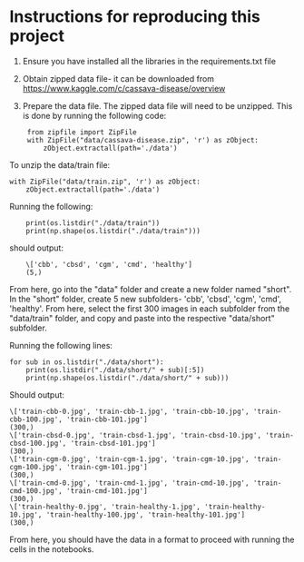 # Instructions for reproducing this project

1. Ensure you have installed all the libraries in the requirements.txt file
2. Obtain zipped data file- it can be downloaded from https://www.kaggle.com/c/cassava-disease/overview
3. Prepare the data file. The zipped data file will need to be unzipped. This is done by running the following code:

        from zipfile import ZipFile
        with ZipFile("data/cassava-disease.zip", 'r') as zObject:
            zObject.extractall(path='./data')
        
To unzip the data/train file:       
        
    with ZipFile("data/train.zip", 'r') as zObject:
        zObject.extractall(path='./data')
       
       
Running the following:
        
        print(os.listdir("./data/train"))
        print(np.shape(os.listdir("./data/train"))) 

should output:

        \['cbb', 'cbsd', 'cgm', 'cmd', 'healthy']
        (5,)


From here, go into the "data" folder and create a new folder named "short". In the "short" folder, create 5 new subfolders- 
'cbb', 'cbsd', 'cgm', 'cmd', 'healthy'. From here, select the first 300 images in each subfolder from the "data/train" folder, and copy and paste into the respective "data/short" subfolder. 

Running the following lines:

    for sub in os.listdir("./data/short"):
        print(os.listdir("./data/short/" + sub)[:5])
        print(np.shape(os.listdir("./data/short/" + sub)))
        
        
Should output:


    \['train-cbb-0.jpg', 'train-cbb-1.jpg', 'train-cbb-10.jpg', 'train-cbb-100.jpg', 'train-cbb-101.jpg']
    (300,)
    \['train-cbsd-0.jpg', 'train-cbsd-1.jpg', 'train-cbsd-10.jpg', 'train-cbsd-100.jpg', 'train-cbsd-101.jpg']
    (300,)
    \['train-cgm-0.jpg', 'train-cgm-1.jpg', 'train-cgm-10.jpg', 'train-cgm-100.jpg', 'train-cgm-101.jpg']
    (300,)
    \['train-cmd-0.jpg', 'train-cmd-1.jpg', 'train-cmd-10.jpg', 'train-cmd-100.jpg', 'train-cmd-101.jpg']
    (300,)
    \['train-healthy-0.jpg', 'train-healthy-1.jpg', 'train-healthy-10.jpg', 'train-healthy-100.jpg', 'train-healthy-101.jpg']
    (300,)


From here, you should have the data in a format to proceed with running the cells in the notebooks.